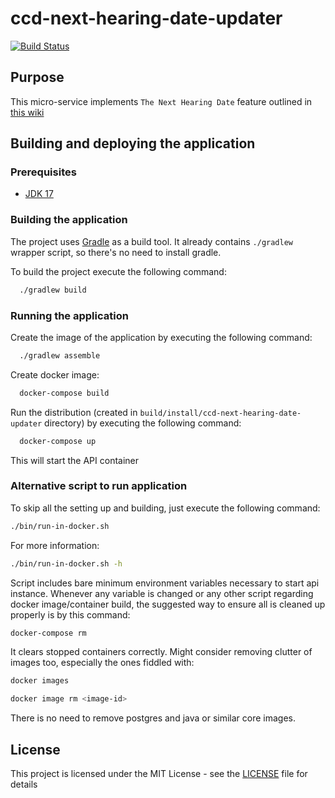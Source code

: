 # ccd-next-hearing-date-updater

[![Build Status](https://travis-ci.org/hmcts/ccd-next-hearing-date-updater.svg?branch=master)](https://travis-ci.org/hmcts/ccd-next-hearing-date-updater)

## Purpose

This micro-service implements `The Next Hearing Date` feature outlined in [this wiki](https://tools.hmcts.net/confluence/display/RCCD/Maintain+Next+Hearing+Date+Scope+of+Work)

## Building and deploying the application

### Prerequisites
- [JDK 17](https://openjdk.org/projects/jdk/17/)

### Building the application

The project uses [Gradle](https://gradle.org) as a build tool. It already contains
`./gradlew` wrapper script, so there's no need to install gradle.

To build the project execute the following command:

```bash
  ./gradlew build
```

### Running the application

Create the image of the application by executing the following command:

```bash
  ./gradlew assemble
```

Create docker image:

```bash
  docker-compose build
```

Run the distribution (created in `build/install/ccd-next-hearing-date-updater` directory)
by executing the following command:

```bash
  docker-compose up
```

This will start the API container

### Alternative script to run application

To skip all the setting up and building, just execute the following command:

```bash
./bin/run-in-docker.sh
```

For more information:

```bash
./bin/run-in-docker.sh -h
```

Script includes bare minimum environment variables necessary to start api instance. Whenever any variable is changed or any other script regarding docker image/container build, the suggested way to ensure all is cleaned up properly is by this command:

```bash
docker-compose rm
```

It clears stopped containers correctly. Might consider removing clutter of images too, especially the ones fiddled with:

```bash
docker images

docker image rm <image-id>
```

There is no need to remove postgres and java or similar core images.

## License

This project is licensed under the MIT License - see the [LICENSE](LICENSE) file for details

